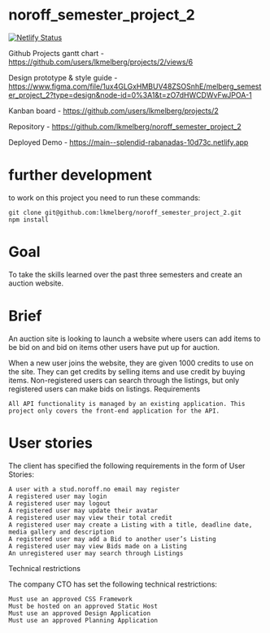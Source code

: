# noroff_semester_project_2

[![Netlify Status](https://api.netlify.com/api/v1/badges/e0970ec5-601f-42a4-80c7-14c8bae6da7f/deploy-status)](https://app.netlify.com/sites/splendid-rabanadas-10d73c/deploys)

Github Projects gantt chart - https://github.com/users/lkmelberg/projects/2/views/6

Design prototype & style guide - https://www.figma.com/file/1ux4GLGxHMBUV48ZSOSnhE/melberg_semester_project_2?type=design&node-id=0%3A1&t=zO7dHWCDWvFwJPOA-1

Kanban board - https://github.com/users/lkmelberg/projects/2

Repository - https://github.com/lkmelberg/noroff_semester_project_2

Deployed Demo - https://main--splendid-rabanadas-10d73c.netlify.app

# further development

to work on this project you need to run these commands:

```
git clone git@github.com:lkmelberg/noroff_semester_project_2.git
npm install

```
# Goal

To take the skills learned over the past three semesters and create an auction website.

# Brief

An auction site is looking to launch a website where users can add items to be bid on and bid on items other users have put up for auction.

When a new user joins the website, they are given 1000 credits to use on the site. They can get credits by selling items and use credit by buying items. Non-registered users can search through the listings, but only registered users can make bids on listings.
Requirements

    All API functionality is managed by an existing application. This project only covers the front-end application for the API.

# User stories

The client has specified the following requirements in the form of User Stories:

    A user with a stud.noroff.no email may register
    A registered user may login
    A registered user may logout
    A registered user may update their avatar
    A registered user may view their total credit
    A registered user may create a Listing with a title, deadline date, media gallery and description
    A registered user may add a Bid to another user’s Listing
    A registered user may view Bids made on a Listing
    An unregistered user may search through Listings

Technical restrictions

The company CTO has set the following technical restrictions:

    Must use an approved CSS Framework
    Must be hosted on an approved Static Host
    Must use an approved Design Application
    Must use an approved Planning Application
